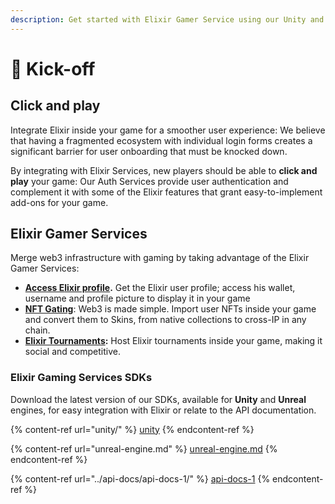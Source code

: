 ```yaml
---
description: Get started with Elixir Gamer Service using our Unity and Unreal SDKs.
---
```


# 🏁 Kick-off

## Click and play

Integrate Elixir inside your game for a smoother user experience: We believe that having a fragmented ecosystem with individual login forms creates a significant barrier for user onboarding that must be knocked down.

By integrating with Elixir Services, new players should be able to **click and play** your game: Our Auth Services provide user authentication and complement it with some of the Elixir features that grant easy-to-implement add-ons for your game.

## Elixir Gamer Services

Merge web3 infrastructure with gaming by taking advantage of the Elixir Gamer Services:

* [**Access E**](../api-docs/api-docs-1/user.md)[**lixir profile**](../api-docs/api-docs-1/user.md)**.** Get the Elixir user profile; access his wallet, username and profile picture to display it in your game
* [**NFT Gating**](../api-docs/api-docs-1/nfts.md): Web3 is made simple. Import user NFTs inside your game and convert them to Skins, from native collections to cross-IP in any chain.
* [**Elixir Tournaments**](../dashboard/tools/tournaments/)**:** Host Elixir tournaments inside your game, making it social and competitive.

### Elixir Gaming Services SDKs

Download the latest version of our SDKs, available for **Unity** and **Unreal** engines, for easy integration with Elixir or relate to the API documentation.

{% content-ref url="unity/" %}
[unity](unity/)
{% endcontent-ref %}

{% content-ref url="unreal-engine.md" %}
[unreal-engine.md](unreal-engine.md)
{% endcontent-ref %}

{% content-ref url="../api-docs/api-docs-1/" %}
[api-docs-1](../api-docs/api-docs-1/)
{% endcontent-ref %}
